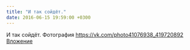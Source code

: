 ```yaml
---
title: "И так сойдёт."
date: 2016-06-15 19:59:00 +0300
---
```


И так сойдёт.
Фотография
<a class="vk-attach" href="https://vk.com/photo41076938_419720892">https://vk.com/photo41076938_419720892</a>
<a class="vk-attach" href="https://vk.com/photo41076938_419720892">Вложение</a>
